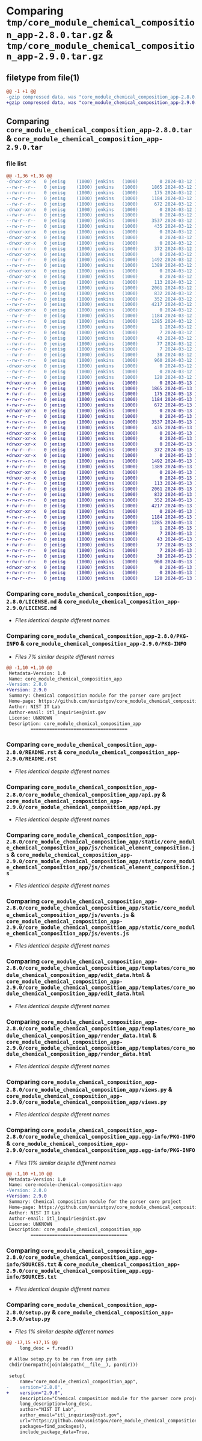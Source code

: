 # Comparing `tmp/core_module_chemical_composition_app-2.8.0.tar.gz` & `tmp/core_module_chemical_composition_app-2.9.0.tar.gz`

## filetype from file(1)

```diff
@@ -1 +1 @@
-gzip compressed data, was "core_module_chemical_composition_app-2.8.0.tar", last modified: Tue Mar 12 19:04:13 2024, max compression
+gzip compressed data, was "core_module_chemical_composition_app-2.9.0.tar", last modified: Mon May 13 16:09:20 2024, max compression
```

## Comparing `core_module_chemical_composition_app-2.8.0.tar` & `core_module_chemical_composition_app-2.9.0.tar`

### file list

```diff
@@ -1,36 +1,36 @@
-drwxr-xr-x   0 jenisg    (1000) jenkins   (1000)        0 2024-03-12 19:04:13.483865 core_module_chemical_composition_app-2.8.0/
--rw-r--r--   0 jenisg    (1000) jenkins   (1000)     1865 2024-03-12 19:04:11.000000 core_module_chemical_composition_app-2.8.0/LICENSE.md
--rw-r--r--   0 jenisg    (1000) jenkins   (1000)      175 2024-03-12 19:04:11.000000 core_module_chemical_composition_app-2.8.0/MANIFEST.in
--rw-r--r--   0 jenisg    (1000) jenkins   (1000)     1184 2024-03-12 19:04:13.476760 core_module_chemical_composition_app-2.8.0/PKG-INFO
--rw-r--r--   0 jenisg    (1000) jenkins   (1000)      672 2024-03-12 19:04:11.000000 core_module_chemical_composition_app-2.8.0/README.rst
-drwxr-xr-x   0 jenisg    (1000) jenkins   (1000)        0 2024-03-12 19:04:13.207601 core_module_chemical_composition_app-2.8.0/core_module_chemical_composition_app/
--rw-r--r--   0 jenisg    (1000) jenkins   (1000)        0 2024-03-12 19:04:11.000000 core_module_chemical_composition_app-2.8.0/core_module_chemical_composition_app/__init__.py
--rw-r--r--   0 jenisg    (1000) jenkins   (1000)     3537 2024-03-12 19:04:11.000000 core_module_chemical_composition_app-2.8.0/core_module_chemical_composition_app/api.py
--rw-r--r--   0 jenisg    (1000) jenkins   (1000)      435 2024-03-12 19:04:11.000000 core_module_chemical_composition_app-2.8.0/core_module_chemical_composition_app/settings.py
-drwxr-xr-x   0 jenisg    (1000) jenkins   (1000)        0 2024-03-12 19:04:12.968807 core_module_chemical_composition_app-2.8.0/core_module_chemical_composition_app/static/
-drwxr-xr-x   0 jenisg    (1000) jenkins   (1000)        0 2024-03-12 19:04:12.979961 core_module_chemical_composition_app-2.8.0/core_module_chemical_composition_app/static/core_module_chemical_composition_app/
-drwxr-xr-x   0 jenisg    (1000) jenkins   (1000)        0 2024-03-12 19:04:13.327217 core_module_chemical_composition_app-2.8.0/core_module_chemical_composition_app/static/core_module_chemical_composition_app/css/
--rw-r--r--   0 jenisg    (1000) jenkins   (1000)      372 2024-03-12 19:04:11.000000 core_module_chemical_composition_app-2.8.0/core_module_chemical_composition_app/static/core_module_chemical_composition_app/css/chemical_element_composition.css
-drwxr-xr-x   0 jenisg    (1000) jenkins   (1000)        0 2024-03-12 19:04:13.372071 core_module_chemical_composition_app-2.8.0/core_module_chemical_composition_app/static/core_module_chemical_composition_app/js/
--rw-r--r--   0 jenisg    (1000) jenkins   (1000)     1492 2024-03-12 19:04:11.000000 core_module_chemical_composition_app-2.8.0/core_module_chemical_composition_app/static/core_module_chemical_composition_app/js/chemical_element_composition.js
--rw-r--r--   0 jenisg    (1000) jenkins   (1000)     1389 2024-03-12 19:04:11.000000 core_module_chemical_composition_app-2.8.0/core_module_chemical_composition_app/static/core_module_chemical_composition_app/js/events.js
-drwxr-xr-x   0 jenisg    (1000) jenkins   (1000)        0 2024-03-12 19:04:12.992962 core_module_chemical_composition_app-2.8.0/core_module_chemical_composition_app/templates/
-drwxr-xr-x   0 jenisg    (1000) jenkins   (1000)        0 2024-03-12 19:04:13.424714 core_module_chemical_composition_app-2.8.0/core_module_chemical_composition_app/templates/core_module_chemical_composition_app/
--rw-r--r--   0 jenisg    (1000) jenkins   (1000)      113 2024-03-12 19:04:11.000000 core_module_chemical_composition_app-2.8.0/core_module_chemical_composition_app/templates/core_module_chemical_composition_app/chemical_composition.html
--rw-r--r--   0 jenisg    (1000) jenkins   (1000)     2061 2024-03-12 19:04:11.000000 core_module_chemical_composition_app-2.8.0/core_module_chemical_composition_app/templates/core_module_chemical_composition_app/edit_data.html
--rw-r--r--   0 jenisg    (1000) jenkins   (1000)      832 2024-03-12 19:04:11.000000 core_module_chemical_composition_app-2.8.0/core_module_chemical_composition_app/templates/core_module_chemical_composition_app/render_data.html
--rw-r--r--   0 jenisg    (1000) jenkins   (1000)      352 2024-03-12 19:04:11.000000 core_module_chemical_composition_app-2.8.0/core_module_chemical_composition_app/urls.py
--rw-r--r--   0 jenisg    (1000) jenkins   (1000)     4217 2024-03-12 19:04:11.000000 core_module_chemical_composition_app-2.8.0/core_module_chemical_composition_app/views.py
-drwxr-xr-x   0 jenisg    (1000) jenkins   (1000)        0 2024-03-12 19:04:13.306109 core_module_chemical_composition_app-2.8.0/core_module_chemical_composition_app.egg-info/
--rw-r--r--   0 jenisg    (1000) jenkins   (1000)     1184 2024-03-12 19:04:12.000000 core_module_chemical_composition_app-2.8.0/core_module_chemical_composition_app.egg-info/PKG-INFO
--rw-r--r--   0 jenisg    (1000) jenkins   (1000)     1285 2024-03-12 19:04:12.000000 core_module_chemical_composition_app-2.8.0/core_module_chemical_composition_app.egg-info/SOURCES.txt
--rw-r--r--   0 jenisg    (1000) jenkins   (1000)        1 2024-03-12 19:04:12.000000 core_module_chemical_composition_app-2.8.0/core_module_chemical_composition_app.egg-info/dependency_links.txt
--rw-r--r--   0 jenisg    (1000) jenkins   (1000)        7 2024-03-12 19:04:12.000000 core_module_chemical_composition_app-2.8.0/core_module_chemical_composition_app.egg-info/requires.txt
--rw-r--r--   0 jenisg    (1000) jenkins   (1000)       43 2024-03-12 19:04:12.000000 core_module_chemical_composition_app-2.8.0/core_module_chemical_composition_app.egg-info/top_level.txt
--rw-r--r--   0 jenisg    (1000) jenkins   (1000)       77 2024-03-12 19:04:11.000000 core_module_chemical_composition_app-2.8.0/pyproject.toml
--rw-r--r--   0 jenisg    (1000) jenkins   (1000)        7 2024-03-12 19:04:11.000000 core_module_chemical_composition_app-2.8.0/requirements.txt
--rw-r--r--   0 jenisg    (1000) jenkins   (1000)       38 2024-03-12 19:04:13.486718 core_module_chemical_composition_app-2.8.0/setup.cfg
--rw-r--r--   0 jenisg    (1000) jenkins   (1000)      960 2024-03-12 19:04:11.000000 core_module_chemical_composition_app-2.8.0/setup.py
-drwxr-xr-x   0 jenisg    (1000) jenkins   (1000)        0 2024-03-12 19:04:13.462175 core_module_chemical_composition_app-2.8.0/tests/
--rw-r--r--   0 jenisg    (1000) jenkins   (1000)        0 2024-03-12 19:04:11.000000 core_module_chemical_composition_app-2.8.0/tests/__init__.py
--rw-r--r--   0 jenisg    (1000) jenkins   (1000)      120 2024-03-12 19:04:11.000000 core_module_chemical_composition_app-2.8.0/tests/test_settings.py
+drwxr-xr-x   0 jenisg    (1000) jenkins   (1000)        0 2024-05-13 16:09:20.751911 core_module_chemical_composition_app-2.9.0/
+-rw-r--r--   0 jenisg    (1000) jenkins   (1000)     1865 2024-05-13 16:09:18.000000 core_module_chemical_composition_app-2.9.0/LICENSE.md
+-rw-r--r--   0 jenisg    (1000) jenkins   (1000)      175 2024-05-13 16:09:18.000000 core_module_chemical_composition_app-2.9.0/MANIFEST.in
+-rw-r--r--   0 jenisg    (1000) jenkins   (1000)     1184 2024-05-13 16:09:20.745535 core_module_chemical_composition_app-2.9.0/PKG-INFO
+-rw-r--r--   0 jenisg    (1000) jenkins   (1000)      672 2024-05-13 16:09:18.000000 core_module_chemical_composition_app-2.9.0/README.rst
+drwxr-xr-x   0 jenisg    (1000) jenkins   (1000)        0 2024-05-13 16:09:20.475889 core_module_chemical_composition_app-2.9.0/core_module_chemical_composition_app/
+-rw-r--r--   0 jenisg    (1000) jenkins   (1000)        0 2024-05-13 16:09:18.000000 core_module_chemical_composition_app-2.9.0/core_module_chemical_composition_app/__init__.py
+-rw-r--r--   0 jenisg    (1000) jenkins   (1000)     3537 2024-05-13 16:09:18.000000 core_module_chemical_composition_app-2.9.0/core_module_chemical_composition_app/api.py
+-rw-r--r--   0 jenisg    (1000) jenkins   (1000)      435 2024-05-13 16:09:18.000000 core_module_chemical_composition_app-2.9.0/core_module_chemical_composition_app/settings.py
+drwxr-xr-x   0 jenisg    (1000) jenkins   (1000)        0 2024-05-13 16:09:20.240765 core_module_chemical_composition_app-2.9.0/core_module_chemical_composition_app/static/
+drwxr-xr-x   0 jenisg    (1000) jenkins   (1000)        0 2024-05-13 16:09:20.259987 core_module_chemical_composition_app-2.9.0/core_module_chemical_composition_app/static/core_module_chemical_composition_app/
+drwxr-xr-x   0 jenisg    (1000) jenkins   (1000)        0 2024-05-13 16:09:20.600343 core_module_chemical_composition_app-2.9.0/core_module_chemical_composition_app/static/core_module_chemical_composition_app/css/
+-rw-r--r--   0 jenisg    (1000) jenkins   (1000)      372 2024-05-13 16:09:18.000000 core_module_chemical_composition_app-2.9.0/core_module_chemical_composition_app/static/core_module_chemical_composition_app/css/chemical_element_composition.css
+drwxr-xr-x   0 jenisg    (1000) jenkins   (1000)        0 2024-05-13 16:09:20.639163 core_module_chemical_composition_app-2.9.0/core_module_chemical_composition_app/static/core_module_chemical_composition_app/js/
+-rw-r--r--   0 jenisg    (1000) jenkins   (1000)     1492 2024-05-13 16:09:18.000000 core_module_chemical_composition_app-2.9.0/core_module_chemical_composition_app/static/core_module_chemical_composition_app/js/chemical_element_composition.js
+-rw-r--r--   0 jenisg    (1000) jenkins   (1000)     1389 2024-05-13 16:09:18.000000 core_module_chemical_composition_app-2.9.0/core_module_chemical_composition_app/static/core_module_chemical_composition_app/js/events.js
+drwxr-xr-x   0 jenisg    (1000) jenkins   (1000)        0 2024-05-13 16:09:20.273477 core_module_chemical_composition_app-2.9.0/core_module_chemical_composition_app/templates/
+drwxr-xr-x   0 jenisg    (1000) jenkins   (1000)        0 2024-05-13 16:09:20.687861 core_module_chemical_composition_app-2.9.0/core_module_chemical_composition_app/templates/core_module_chemical_composition_app/
+-rw-r--r--   0 jenisg    (1000) jenkins   (1000)      113 2024-05-13 16:09:18.000000 core_module_chemical_composition_app-2.9.0/core_module_chemical_composition_app/templates/core_module_chemical_composition_app/chemical_composition.html
+-rw-r--r--   0 jenisg    (1000) jenkins   (1000)     2061 2024-05-13 16:09:18.000000 core_module_chemical_composition_app-2.9.0/core_module_chemical_composition_app/templates/core_module_chemical_composition_app/edit_data.html
+-rw-r--r--   0 jenisg    (1000) jenkins   (1000)      832 2024-05-13 16:09:18.000000 core_module_chemical_composition_app-2.9.0/core_module_chemical_composition_app/templates/core_module_chemical_composition_app/render_data.html
+-rw-r--r--   0 jenisg    (1000) jenkins   (1000)      352 2024-05-13 16:09:18.000000 core_module_chemical_composition_app-2.9.0/core_module_chemical_composition_app/urls.py
+-rw-r--r--   0 jenisg    (1000) jenkins   (1000)     4217 2024-05-13 16:09:18.000000 core_module_chemical_composition_app-2.9.0/core_module_chemical_composition_app/views.py
+drwxr-xr-x   0 jenisg    (1000) jenkins   (1000)        0 2024-05-13 16:09:20.578744 core_module_chemical_composition_app-2.9.0/core_module_chemical_composition_app.egg-info/
+-rw-r--r--   0 jenisg    (1000) jenkins   (1000)     1184 2024-05-13 16:09:19.000000 core_module_chemical_composition_app-2.9.0/core_module_chemical_composition_app.egg-info/PKG-INFO
+-rw-r--r--   0 jenisg    (1000) jenkins   (1000)     1285 2024-05-13 16:09:20.000000 core_module_chemical_composition_app-2.9.0/core_module_chemical_composition_app.egg-info/SOURCES.txt
+-rw-r--r--   0 jenisg    (1000) jenkins   (1000)        1 2024-05-13 16:09:19.000000 core_module_chemical_composition_app-2.9.0/core_module_chemical_composition_app.egg-info/dependency_links.txt
+-rw-r--r--   0 jenisg    (1000) jenkins   (1000)        7 2024-05-13 16:09:19.000000 core_module_chemical_composition_app-2.9.0/core_module_chemical_composition_app.egg-info/requires.txt
+-rw-r--r--   0 jenisg    (1000) jenkins   (1000)       43 2024-05-13 16:09:19.000000 core_module_chemical_composition_app-2.9.0/core_module_chemical_composition_app.egg-info/top_level.txt
+-rw-r--r--   0 jenisg    (1000) jenkins   (1000)       77 2024-05-13 16:09:18.000000 core_module_chemical_composition_app-2.9.0/pyproject.toml
+-rw-r--r--   0 jenisg    (1000) jenkins   (1000)        7 2024-05-13 16:09:18.000000 core_module_chemical_composition_app-2.9.0/requirements.txt
+-rw-r--r--   0 jenisg    (1000) jenkins   (1000)       38 2024-05-13 16:09:20.754302 core_module_chemical_composition_app-2.9.0/setup.cfg
+-rw-r--r--   0 jenisg    (1000) jenkins   (1000)      960 2024-05-13 16:09:18.000000 core_module_chemical_composition_app-2.9.0/setup.py
+drwxr-xr-x   0 jenisg    (1000) jenkins   (1000)        0 2024-05-13 16:09:20.722716 core_module_chemical_composition_app-2.9.0/tests/
+-rw-r--r--   0 jenisg    (1000) jenkins   (1000)        0 2024-05-13 16:09:18.000000 core_module_chemical_composition_app-2.9.0/tests/__init__.py
+-rw-r--r--   0 jenisg    (1000) jenkins   (1000)      120 2024-05-13 16:09:18.000000 core_module_chemical_composition_app-2.9.0/tests/test_settings.py
```

### Comparing `core_module_chemical_composition_app-2.8.0/LICENSE.md` & `core_module_chemical_composition_app-2.9.0/LICENSE.md`

 * *Files identical despite different names*

### Comparing `core_module_chemical_composition_app-2.8.0/PKG-INFO` & `core_module_chemical_composition_app-2.9.0/PKG-INFO`

 * *Files 7% similar despite different names*

```diff
@@ -1,10 +1,10 @@
 Metadata-Version: 1.0
 Name: core_module_chemical_composition_app
-Version: 2.8.0
+Version: 2.9.0
 Summary: Chemical composition module for the parser core project
 Home-page: https://github.com/usnistgov/core_module_chemical_composition_app
 Author: NIST IT Lab
 Author-email: itl_inquiries@nist.gov
 License: UNKNOWN
 Description: core_module_chemical_composition_app
         ====================================
```

### Comparing `core_module_chemical_composition_app-2.8.0/README.rst` & `core_module_chemical_composition_app-2.9.0/README.rst`

 * *Files identical despite different names*

### Comparing `core_module_chemical_composition_app-2.8.0/core_module_chemical_composition_app/api.py` & `core_module_chemical_composition_app-2.9.0/core_module_chemical_composition_app/api.py`

 * *Files identical despite different names*

### Comparing `core_module_chemical_composition_app-2.8.0/core_module_chemical_composition_app/static/core_module_chemical_composition_app/js/chemical_element_composition.js` & `core_module_chemical_composition_app-2.9.0/core_module_chemical_composition_app/static/core_module_chemical_composition_app/js/chemical_element_composition.js`

 * *Files identical despite different names*

### Comparing `core_module_chemical_composition_app-2.8.0/core_module_chemical_composition_app/static/core_module_chemical_composition_app/js/events.js` & `core_module_chemical_composition_app-2.9.0/core_module_chemical_composition_app/static/core_module_chemical_composition_app/js/events.js`

 * *Files identical despite different names*

### Comparing `core_module_chemical_composition_app-2.8.0/core_module_chemical_composition_app/templates/core_module_chemical_composition_app/edit_data.html` & `core_module_chemical_composition_app-2.9.0/core_module_chemical_composition_app/templates/core_module_chemical_composition_app/edit_data.html`

 * *Files identical despite different names*

### Comparing `core_module_chemical_composition_app-2.8.0/core_module_chemical_composition_app/templates/core_module_chemical_composition_app/render_data.html` & `core_module_chemical_composition_app-2.9.0/core_module_chemical_composition_app/templates/core_module_chemical_composition_app/render_data.html`

 * *Files identical despite different names*

### Comparing `core_module_chemical_composition_app-2.8.0/core_module_chemical_composition_app/views.py` & `core_module_chemical_composition_app-2.9.0/core_module_chemical_composition_app/views.py`

 * *Files identical despite different names*

### Comparing `core_module_chemical_composition_app-2.8.0/core_module_chemical_composition_app.egg-info/PKG-INFO` & `core_module_chemical_composition_app-2.9.0/core_module_chemical_composition_app.egg-info/PKG-INFO`

 * *Files 11% similar despite different names*

```diff
@@ -1,10 +1,10 @@
 Metadata-Version: 1.0
 Name: core-module-chemical-composition-app
-Version: 2.8.0
+Version: 2.9.0
 Summary: Chemical composition module for the parser core project
 Home-page: https://github.com/usnistgov/core_module_chemical_composition_app
 Author: NIST IT Lab
 Author-email: itl_inquiries@nist.gov
 License: UNKNOWN
 Description: core_module_chemical_composition_app
         ====================================
```

### Comparing `core_module_chemical_composition_app-2.8.0/core_module_chemical_composition_app.egg-info/SOURCES.txt` & `core_module_chemical_composition_app-2.9.0/core_module_chemical_composition_app.egg-info/SOURCES.txt`

 * *Files identical despite different names*

### Comparing `core_module_chemical_composition_app-2.8.0/setup.py` & `core_module_chemical_composition_app-2.9.0/setup.py`

 * *Files 1% similar despite different names*

```diff
@@ -17,15 +17,15 @@
     long_desc = f.read()
 
 # Allow setup.py to be run from any path
 chdir(normpath(join(abspath(__file__), pardir)))
 
 setup(
     name="core_module_chemical_composition_app",
-    version="2.8.0",
+    version="2.9.0",
     description="Chemical composition module for the parser core project",
     long_description=long_desc,
     author="NIST IT Lab",
     author_email="itl_inquiries@nist.gov",
     url="https://github.com/usnistgov/core_module_chemical_composition_app",
     packages=find_packages(),
     include_package_data=True,
```

